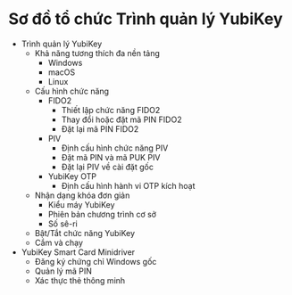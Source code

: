 # Sơ đồ tổ chức Trình quản lý YubiKey

- Trình quản lý YubiKey
  - Khả năng tương thích đa nền tảng
    - Windows
    - macOS
    - Linux
  - Cấu hình chức năng
    - FIDO2
      - Thiết lập chức năng FIDO2
      - Thay đổi hoặc đặt mã PIN FIDO2
      - Đặt lại mã PIN FIDO2
    - PIV
      - Định cấu hình chức năng PIV
      - Đặt mã PIN và mã PUK PIV
      - Đặt lại PIV về cài đặt gốc
    - YubiKey OTP
      - Định cấu hình hành vi OTP kích hoạt
  - Nhận dạng khóa đơn giản
    - Kiểu máy YubiKey
    - Phiên bản chương trình cơ sở
    - Số sê-ri
  - Bật/Tắt chức năng YubiKey
  - Cắm và chạy
- YubiKey Smart Card Minidriver
  - Đăng ký chứng chỉ Windows gốc
  - Quản lý mã PIN
  - Xác thực thẻ thông minh